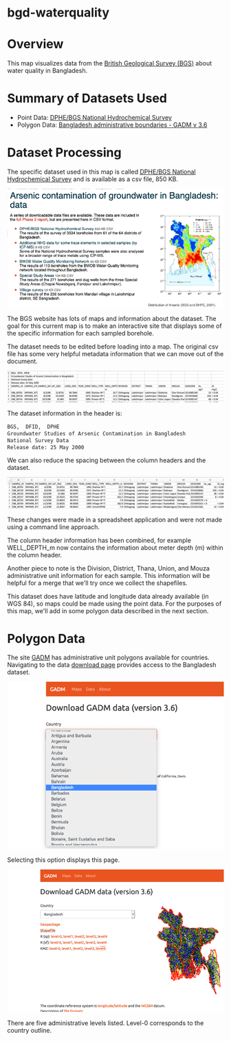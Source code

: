 # bgd-waterquality

# Overview

This map visualizes data from the <a href="https://www.bgs.ac.uk/research/groundwater/health/arsenic/Bangladesh/data.html" target="_blank">British Geological Survey (BGS)</a> about water quality in Bangladesh.

# Summary of Datasets Used

* Point Data: <a href="https://www.bgs.ac.uk/downloads/start.cfm?id=2214" target="_blank">DPHE/BGS National Hydrochemical Survey</a>
* Polygon Data: <a href="https://biogeo.ucdavis.edu/data/gadm3.6/shp/gadm36_BGD_shp.zip" target="_blank">Bangladesh administrative boundaries - GADM v 3.6</a>

# Dataset Processing

The specific dataset used in this map is called <a href="https://www.bgs.ac.uk/downloads/start.cfm?id=2214" target="_blank">DPHE/BGS National Hydrochemical Survey</a> and is available as a csv file, 850 KB.

![Website overview](images/BGSWebsite_DataSource.png)

The BGS website has lots of maps and information about the dataset. The goal for this current map is to make an interactive site that displays some of the specific information for each sampled borehole.


The dataset needs to be edited before loading into a map. The original csv file has some very helpful metadata information that we can move out of the document.

![Website overview](images/DatasetExample.png)

The dataset information in the header is:

```
BGS,  DFID,  DPHE
Groundwater Studies of Arsenic Contamination in Bangladesh
National Survey Data
Release date: 25 May 2000
```

We can also reduce the spacing between the column headers and the dataset.

![Website overview](images/EditedDatasetExample.png)

These changes were made in a spreadsheet application and were not made using a command line approach. 

The column header information has been combined, for example WELL_DEPTH_m now contains the information about meter depth (m) within the column header.

Another piece to note is the Division, District, Thana, Union, and Mouza administrative unit information for each sample. This information will be helpful for a merge that we'll try once we collect the shapefiles.

This dataset does have latitude and longitude data already available (in WGS 84), so maps could be made using the point data. For the purposes of this map, we'll add in some polygon data described in the next section.

# Polygon Data

The site <a href="https://gadm.org" target="_blank">GADM</a> has administrative unit polygons available for countries. Navigating to the data <a href="https://gadm.org/download_country_v3.html" target="_blank">download page</a> provides access to the Bangladesh dataset.

![Website overview](images/GADM_Menu.png)

Selecting this option displays this page.

![Website overview](images/GADM_Bangladesh.png)

There are five administrative levels listed. Level-0 corresponds to the country outline.






